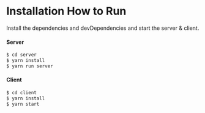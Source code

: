 # Installation How to Run

Install the dependencies and devDependencies and start the server & client.
#### Server
```sh
$ cd server
$ yarn install
$ yarn run server
```

#### Client
```sh
$ cd client
$ yarn install
$ yarn start
```